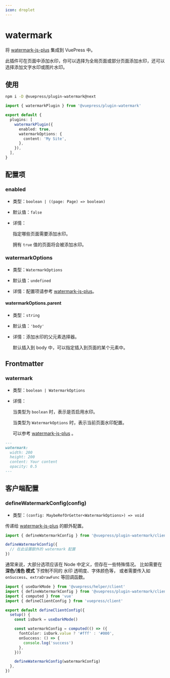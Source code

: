 ```yaml
---
icon: droplet
---
```


# watermark

<NpmBadge package="@vuepress/plugin-watermark" />

将 [watermark-js-plus](https://github.com/zhensherlock/watermark-js-plus) 集成到 VuePress 中。

此插件可在页面中添加水印，你可以选择为全局页面或部分页面添加水印，还可以选择添加文字水印或图片水印。

## 使用

```sh
npm i -D @vuepress/plugin-watermark@next
```

```ts title=".vuepress/config.ts"
import { watermarkPlugin } from '@vuepress/plugin-watermark'

export default {
  plugins: [
    watermarkPlugin({
      enabled: true,
      watermarkOptions: {
        content: 'My Site',
      },
    }),
  ],
}
```

## 配置项

### enabled

- 类型：`boolean | ((page: Page) => boolean)`

- 默认值：`false`

- 详情：

  指定哪些页面需要添加水印。

  拥有 `true` 值的页面将会被添加水印。

### watermarkOptions

- 类型：`WatermarkOptions`

- 默认值：`undefined`

- 详情：配置项请参考 [watermark-js-plus](https://zhensherlock.github.io/watermark-js-plus/zh/config/)。

#### watermarkOptions.parent

- 类型：`string`

- 默认值：`'body'`

- 详情：添加水印的父元素选择器。

  默认插入到 body 中，可以指定插入到页面的某个元素中。

## Frontmatter

### watermark

- 类型：`boolean | WatermarkOptions`

- 详情：

  当类型为 `boolean` 时，表示是否启用水印。

  当类型为 `WatermarkOptions` 时，表示当前页面水印配置。

  可以参考 [watermark-js-plus](https://zhensherlock.github.io/watermark-js-plus/zh/config/) 。

```md
---
watermark:
  width: 200
  height: 200
  content: Your content
  opacity: 0.5
---
```

## 客户端配置

### defineWatermarkConfig(config)

- 类型：`(config: MaybeRefOrGetter<WatermarkOptions>) => void`

传递给 [watermark-js-plus](https://zhensherlock.github.io/watermark-js-plus/zh/config/) 的额外配置。

```ts title=".vuepress/client.ts"
import { defineWatermarkConfig } from '@vuepress/plugin-watermark/client'

defineWatermarkConfig({
  // 在此设置额外的 watermark 配置
})
```

通常来说，大部分选项应该在 Node 中定义，但存在一些特殊情况。
比如需要在 **深色/浅色 模式** 下控制不同的 水印 透明度、字体颜色等，
或者需要传入如 `onSuccess`、`extraDrawFunc` 等回调函数。

```ts title=".vuepress/client.ts"
import { useDarkMode } from '@vuepress/helper/client'
import { defineWatermarkConfig } from '@vuepress/plugin-watermark/client'
import { computed } from 'vue'
import { defineClientConfig } from 'vuepress/client'

export default defineClientConfig({
  setup() {
    const isDark = useDarkMode()

    const watermarkConfig = computed(() => ({
      fontColor: isDark.value ? '#fff' : '#000',
      onSuccess: () => {
        console.log('success')
      },
    }))

    defineWatermarkConfig(watermarkConfig)
  },
})
```
